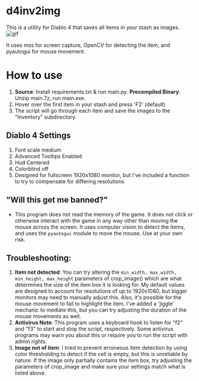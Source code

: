 # d4inv2img

This is a utility for Diablo 4 that saves all items in your stash as images.
![gif](example.gif)

It uses mss for screen capture, OpenCV for detecting the item, and pyautogui for mouse movement.

# How to use
1. **Source**: Install requirements.txt & run main.py. **Precompiled Binary**: Unzip main.7z, run main.exe.
2. Hover over the first item in your stash and press 'F2' (default)
3. The script will go through each item and save the images to the "Inventory" subdirectory.

## Diablo 4 Settings
1. Font scale medium
2. Advanced Tooltips Enabled
3. Hud Centered
4. Colorblind off
5. Designed for fullscreen 1920x1080 monitor, but I've included a function to try to compensate for differing resolutions

## "Will this get me banned?"
- This program does not read the memory of the game. It does not click or otherwise interact with the game in any way other than moving the mouse across the screen. It uses computer vision to detect the items, and uses the `pyautogui` module to move the mouse.  Use at your own risk.

## Troubleshooting:
1. **Item not detected**: You can try altering the `min_width, max_width, min_height, max_height` parameters of crop_image() which are what determines the size of the item box it is looking for. My default values are designed to account for resolutions of up to 1920x1080, but bigger monitors may need to manually adjust this. Also, it's possible for the mouse movement to fail to highlight the item. I've added a 'jiggle' mechanic to mediate this, but you can try adjusting the duration of the mouse movements as well.
2. **Antivirus Note**: This program uses a keyboard hook to listen for "f2" and "f3" to start and stop the script, respectively. Some antivirus programs may warn you about this or require you to run the script with admin rights.
3. **Image not of item**: I tried to prevent erroneous item detection by using color thresholding to detect if the cell is empty, but this is unreliable by nature. If the image only partially contains the item box, try adjusting the parameters of crop_image and make sure your settings match what is listed above.
